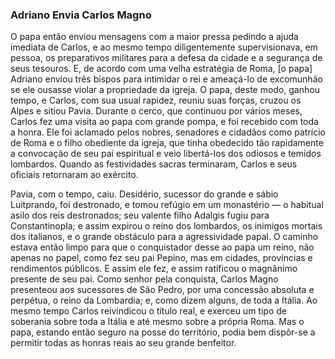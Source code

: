 ### Adriano Envia Carlos Magno 

O papa então enviou mensagens com a maior pressa pedindo a ajuda imediata de Carlos, e ao mesmo tempo diligentemente supervisionava, em pessoa, os preparativos militares para a defesa da cidade e a segurança de seus tesouros. E, de acordo com uma velha estratégia de Roma, [o papa] Adriano enviou três bispos para intimidar o rei e ameaçá-lo de excomunhão se ele ousasse violar a propriedade da igreja. O papa, deste modo, ganhou tempo, e Carlos, com sua usual rapidez, reuniu suas forças, cruzou os Alpes e sitiou Pavia. Durante o cerco, que continuou por vários meses, Carlos fez uma visita ao papa com grande pompa, e foi recebido com toda a honra. Ele foi aclamado pelos nobres, senadores e cidadãos como patrício de Roma e o filho obediente da igreja, que tinha obedecido tão rapidamente a convocação de seu pai espiritual e veio libertá-los dos odiosos e temidos lombardos. Quando as festividades sacras terminaram, Carlos e seus oficiais retornaram ao exército.

Pavia, com o tempo, caiu. Desidério, sucessor do grande e sábio Luitprando, foi destronado, e tomou refúgio em um monastério — o habitual asilo dos reis destronados; seu valente filho Adalgis fugiu para Constantinopla; e assim expirou o reino dos lombardos, os inimigos mortais dos italianos, e o grande obstáculo para a agressividade papal. O caminho estava então limpo para que o conquistador desse ao papa um reino, não apenas no papel, como fez seu pai Pepino, mas em cidades, províncias e rendimentos públicos. E assim ele fez, e assim ratificou o magnânimo presente de seu pai. Como senhor pela conquista, Carlos Magno presenteou aos sucessores de São Pedro, por uma concessão absoluta e perpétua, o reino da Lombardia; e, como dizem alguns, de toda a Itália. Ao mesmo tempo Carlos reivindicou o título real, e exerceu um tipo de soberania sobre toda a Itália e até mesmo sobre a própria Roma. Mas o papa, estando então seguro na posse do território, podia bem dispôr-se a permitir todas as honras reais ao seu grande benfeitor.